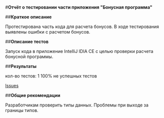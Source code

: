 #**Отчёт о тестировании части приложения "Бонусная программа"**

##**Краткое описание**

Протестирована часть кода для расчета бонусов. В ходе тестирования выявлены ошибки с расчетом бонусов.

##**Описание тестов**

Запуск кода в приложение IntelliJ IDIA CE с целью проверки расчета бонусной программы.

##**Результаты**

кол-во тестов: 1
100% не успешных тестов

[Issues](https://github.com/TanyTany/Precision/issues/1)

##**Общие рекомендации**

Разработчикам проверить типы данных. Проблемы при выходе за границы типов.